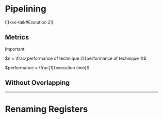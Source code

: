 # Pipelining

![[kvs-talk#Evolution 2]]

## Metrics

> [!Important]
>
> $n = \frac{performance of technique 2}{performance of technique 1}$
>
> $performance = \frac{1}{execution time}$

## Without Overlapping

---

# Renaming Registers